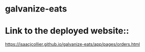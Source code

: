 # galvanize-eats

# Link to the deployed website::

https://isaacjcollier.github.io/galvanize-eats/app/pages/orders.html
